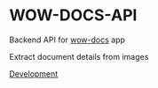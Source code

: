 # WOW-DOCS-API

Backend API for [wow-docs](https://github.com/maxxx80/wow-docs-ionic) app

Extract document details from images

[Development](./dapr/readme.md)